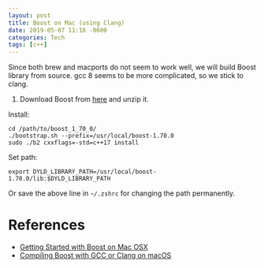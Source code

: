 ```yaml
---
layout: post
title: Boost on Mac (using Clang)
date: 2019-05-07 11:16 -0600
categories: Tech
tags: [c++]
---
```


Since both brew and macports do not seem to work well, we will build Boost library from source.
gcc 8 seems to be more complicated, so we stick to clang.

1. Download Boost from [here](https://dl.bintray.com/boostorg/release/1.70.0/source/boost_1_70_0.tar.bz2) and unzip it.

Install:
```
cd /path/to/boost_1_70_0/
./bootstrap.sh --prefix=/usr/local/boost-1.70.0
sudo ./b2 cxxflags=-std=c++17 install
```

Set path:

```
export DYLD_LIBRARY_PATH=/usr/local/boost-1.70.0/lib:$DYLD_LIBRARY_PATH
```
Or save the above line in `~/.zshrc` for changing the path permanently.


# References
- [Getting Started with Boost on Mac OSX](https://blog.koalatea.io/2018/01/03/getting-started-with-boost-on-mac-osx/)
- [Compiling Boost with GCC or Clang on macOS](https://solarianprogrammer.com/2018/08/07/compiling-boost-gcc-clang-macos/)
